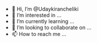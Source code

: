 - 👋 Hi, I’m @Udaykirancheliki
- 👀 I’m interested in ...
- 🌱 I’m currently learning ...
- 💞️ I’m looking to collaborate on ...
- 📫 How to reach me ...

<!---
Udaykirancheliki/Udaykirancheliki is a ✨ special ✨ repository because its `README.md` (this file) appears on your GitHub profile.
You can click the Preview link to take a look at your changes.
--->
